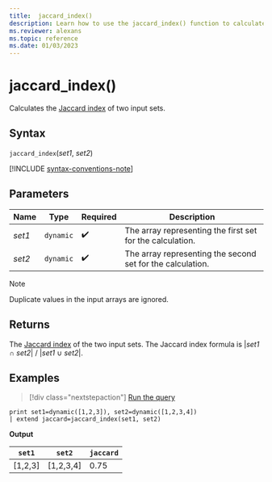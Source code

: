 ```yaml
---
title:  jaccard_index()
description: Learn how to use the jaccard_index() function to calculate the Jaccard index of two input sets.
ms.reviewer: alexans
ms.topic: reference
ms.date: 01/03/2023
---
```

# jaccard_index()

Calculates the [Jaccard index](https://en.wikipedia.org/wiki/Jaccard_index) of two input sets.

## Syntax

`jaccard_index`(*set1*, *set2*)

[!INCLUDE [syntax-conventions-note](../../includes/syntax-conventions-note.md)]

## Parameters

| Name | Type | Required | Description |
| -- | -- | -- | -- |
| *set1*| `dynamic` |  :heavy_check_mark: | The array representing the first set for the calculation.|
| *set2*| `dynamic` |  :heavy_check_mark: | The array representing the second set for the calculation.|

> [!NOTE]
> Duplicate values in the input arrays are ignored.

## Returns

The [Jaccard index](https://en.wikipedia.org/wiki/Jaccard_index) of the two input sets. The Jaccard index formula is |*set1* ∩ *set2*| / |*set1* ∪ *set2*|.

## Examples

> [!div class="nextstepaction"]
> <a href="https://dataexplorer.azure.com/clusters/help/databases/Samples?query=H4sIAAAAAAAAAysoyswrUShOLTG0TanMS8zNTNaINtQx0jGO1dQBCRuhCeuYxGryctUopFaUpOalKGQlJicnFqXYQun4zLyU1AoNkHEQ3ZoAjvvou2AAAAA=" target="_blank">Run the query</a>

```kusto
print set1=dynamic([1,2,3]), set2=dynamic([1,2,3,4])
| extend jaccard=jaccard_index(set1, set2)
```

**Output**

|`set1`|`set2`|`jaccard`|
|---|---|---|
|[1,2,3]|[1,2,3,4]|0.75|
